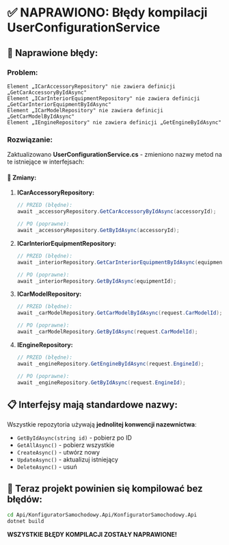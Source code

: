 # ✅ NAPRAWIONO: Błędy kompilacji UserConfigurationService

## 🔧 Naprawione błędy:

### Problem:
```
Element „ICarAccessoryRepository" nie zawiera definicji „GetCarAccessoryByIdAsync"
Element „ICarInteriorEquipmentRepository" nie zawiera definicji „GetCarInteriorEquipmentByIdAsync"
Element „ICarModelRepository" nie zawiera definicji „GetCarModelByIdAsync"
Element „IEngineRepository" nie zawiera definicji „GetEngineByIdAsync"
```

### Rozwiązanie:
Zaktualizowano **UserConfigurationService.cs** - zmieniono nazwy metod na te istniejące w interfejsach:

#### 🔄 Zmiany:

1. **ICarAccessoryRepository:**
   ```csharp
   // PRZED (błędne):
   await _accessoryRepository.GetCarAccessoryByIdAsync(accessoryId);
   
   // PO (poprawne):
   await _accessoryRepository.GetByIdAsync(accessoryId);
   ```

2. **ICarInteriorEquipmentRepository:**
   ```csharp
   // PRZED (błędne):
   await _interiorRepository.GetCarInteriorEquipmentByIdAsync(equipmentId);
   
   // PO (poprawne):
   await _interiorRepository.GetByIdAsync(equipmentId);
   ```

3. **ICarModelRepository:**
   ```csharp
   // PRZED (błędne):
   await _carModelRepository.GetCarModelByIdAsync(request.CarModelId);
   
   // PO (poprawne):
   await _carModelRepository.GetByIdAsync(request.CarModelId);
   ```

4. **IEngineRepository:**
   ```csharp
   // PRZED (błędne):
   await _engineRepository.GetEngineByIdAsync(request.EngineId);
   
   // PO (poprawne):
   await _engineRepository.GetByIdAsync(request.EngineId);
   ```

## 📋 Interfejsy mają standardowe nazwy:

Wszystkie repozytoria używają **jednolitej konwencji nazewnictwa**:
- `GetByIdAsync(string id)` - pobierz po ID
- `GetAllAsync()` - pobierz wszystkie
- `CreateAsync()` - utwórz nowy
- `UpdateAsync()` - aktualizuj istniejący
- `DeleteAsync()` - usuń

## 🎯 Teraz projekt powinien się kompilować bez błędów:

```bash
cd Api/KonfiguratorSamochodowy.Api/KonfiguratorSamochodowy.Api
dotnet build
```

**WSZYSTKIE BŁĘDY KOMPILACJI ZOSTAŁY NAPRAWIONE!**